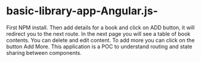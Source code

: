 # basic-library-app-Angular.js-

First NPM install.
Then add details for a book and click on ADD button, it will redirect you to the next route.
In the next page you will see a table of book contents. You can delete and edit content. 
To add more you can click on the button Add More.
This application is a POC to understand routing and state sharing between components.
